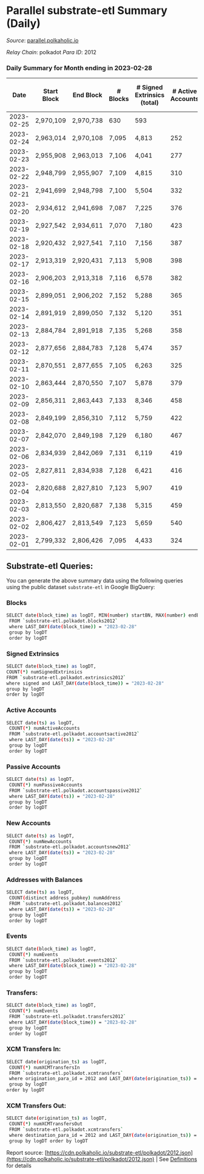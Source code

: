 # Parallel substrate-etl Summary (Daily)

_Source_: [parallel.polkaholic.io](https://parallel.polkaholic.io)

*Relay Chain*: polkadot
*Para ID*: 2012



### Daily Summary for Month ending in 2023-02-28


| Date | Start Block | End Block | # Blocks | # Signed Extrinsics (total) | # Active Accounts | # Passive | # New | # Addresses with Balances | # Events | # Transfers | # XCM Transfers In | # XCM Transfers Out | Issues | 
| ---- | ----------- | --------- | -------- | --------------------------- | ----------------- | --------- | ----- | ------------------------- | -------- | ----------- | ------------------ | ------------------- | ------ |
| 2023-02-25 | 2,970,109 | 2,970,738 | 630 | 593 |  |  |  |  | 4,682 | 90 ($3,522.00) |   |   |  |
| 2023-02-24 | 2,963,014 | 2,970,108 | 7,095 | 4,813 | 252 | 31 | 7 | 47,218 | 43,956 | 1,493 ($83,005.94) |   |   |  |
| 2023-02-23 | 2,955,908 | 2,963,013 | 7,106 | 4,041 | 277 | 26 | 15 | 47,212 | 40,127 | 1,431 ($40,168.98) | 73 ($49,139.98) | 84 ($56,129.25) |  |
| 2023-02-22 | 2,948,799 | 2,955,907 | 7,109 | 4,815 | 310 | 25 | 11 | 47,197 | 44,727 | 1,657 ($65,011.96) | 85 ($138,715.23) | 78 ($244,169.14) |  |
| 2023-02-21 | 2,941,699 | 2,948,798 | 7,100 | 5,504 | 332 | 28 | 7 | 47,186 | 48,331 | 1,668 ($60,768.29) | 84 ($73,311.58) | 87 ($58,128.62) |  |
| 2023-02-20 | 2,934,612 | 2,941,698 | 7,087 | 7,225 | 376 | 28 | 10 | 47,179 | 58,548 | 2,021 ($82,216.69) | 94 ($123,807.85) | 116 ($134,123.26) |  |
| 2023-02-19 | 2,927,542 | 2,934,611 | 7,070 | 7,180 | 423 | 28 | 14 | 47,169 | 58,115 | 1,956 ($64,800.36) | 101 ($166,533.18) | 107 ($102,512.40) |  |
| 2023-02-18 | 2,920,432 | 2,927,541 | 7,110 | 7,156 | 387 | 30 | 10 | 47,156 | 57,923 | 1,861 ($54,550.93) | 104 ($120,412.74) | 124 ($112,754.96) |  |
| 2023-02-17 | 2,913,319 | 2,920,431 | 7,113 | 5,908 | 398 | 31 | 11 | 47,146 | 51,319 | 1,909 ($83,615.20) |   |   |  |
| 2023-02-16 | 2,906,203 | 2,913,318 | 7,116 | 6,578 | 382 | 35 | 17 | 47,136 | 55,326 | 2,161 ($71,311.48) | 133 ($136,950.85) | 118 ($80,841.94) |  |
| 2023-02-15 | 2,899,051 | 2,906,202 | 7,152 | 5,288 | 365 | 27 | 8 | 47,119 | 48,278 | 1,855 ($46,871.65) | 109 ($83,542.22) | 104 ($142,953.02) |  |
| 2023-02-14 | 2,891,919 | 2,899,050 | 7,132 | 5,120 | 351 | 35 | 13 | 47,111 | 47,106 | 1,686 ($46,250.39) | 95 ($494,955.41) | 85 ($242,800.07) |  |
| 2023-02-13 | 2,884,784 | 2,891,918 | 7,135 | 5,268 | 358 | 31 | 11 | 47,098 | 48,710 | 1,956 ($79,751.43) | 117 ($801,086.27) | 115 ($722,920.72) |  |
| 2023-02-12 | 2,877,656 | 2,884,783 | 7,128 | 5,474 | 357 | 30 | 12 | 47,087 | 49,233 | 1,795 ($78,726.22) | 60 ($84,187.43) | 90 ($450,147.73) |  |
| 2023-02-11 | 2,870,551 | 2,877,655 | 7,105 | 6,263 | 325 | 32 | 11 | 47,077 | 52,228 | 1,380 ($23,148.02) | 66 ($64,243.47) | 69 ($93,240.44) |  |
| 2023-02-10 | 2,863,444 | 2,870,550 | 7,107 | 5,878 | 379 | 29 | 10 | 47,066 | 54,142 | 2,782 ($96,368.19) | 89 ($97,575.82) | 112 ($181,349.69) |  |
| 2023-02-09 | 2,856,311 | 2,863,443 | 7,133 | 8,346 | 458 | 36 | 8 | 47,056 | 68,907 | 3,405 ($171,575.28) | 136 ($233,420.48) | 189 ($342,285.62) |  |
| 2023-02-08 | 2,849,199 | 2,856,310 | 7,112 | 5,759 | 422 | 30 | 12 | 47,048 | 53,616 | 2,590 ($77,917.84) | 86 ($104,697.08) | 97 ($149,278.07) |  |
| 2023-02-07 | 2,842,070 | 2,849,198 | 7,129 | 6,180 | 467 | 32 | 12 | 47,036 | 57,456 | 2,492 ($60,522.85) | 95 ($107,141.57) | 131 ($573,966.08) |  |
| 2023-02-06 | 2,834,939 | 2,842,069 | 7,131 | 6,119 | 419 | 32 | 11 | 47,024 | 55,967 | 2,550 ($140,625.79) | 92 ($59,746.51) | 88 ($128,398.59) |  |
| 2023-02-05 | 2,827,811 | 2,834,938 | 7,128 | 6,421 | 416 | 23 | 8 | 47,013 | 57,526 | 2,373 ($104,389.99) | 89 ($121,960.02) | 101 ($632,041.36) |  |
| 2023-02-04 | 2,820,688 | 2,827,810 | 7,123 | 5,907 | 419 | 34 | 18 | 47,005 | 57,486 | 3,608 ($201,013.43) | 121 ($157,648.62) | 83 ($91,640.11) |  |
| 2023-02-03 | 2,813,550 | 2,820,687 | 7,138 | 5,315 | 459 | 29 | 7 | 46,987 | 55,413 | 3,428 ($234,115.86) | 101 ($145,749.74) | 144 ($176,675.29) |  |
| 2023-02-02 | 2,806,427 | 2,813,549 | 7,123 | 5,659 | 540 | 33 | 18 | 46,980 | 58,787 | 2,991 ($214,935.11) | 87 ($254,047.71) | 122 ($247,690.79) |  |
| 2023-02-01 | 2,799,332 | 2,806,426 | 7,095 | 4,433 | 324 | 30 | 12 | 46,962 | 40,633 | 1,682 ($86,093.59) | 84 ($28,080.76) | 70 ($35,174.06) |  |

## Substrate-etl Queries:
You can generate the above summary data using the following queries using the public dataset `substrate-etl` in Google BigQuery:

### Blocks
```bash
SELECT date(block_time) as logDT, MIN(number) startBN, MAX(number) endBN, COUNT(*) numBlocks 
 FROM `substrate-etl.polkadot.blocks2012`  
 where LAST_DAY(date(block_time)) = "2023-02-28" 
 group by logDT 
 order by logDT
```

### Signed Extrinsics
```bash
SELECT date(block_time) as logDT, 
COUNT(*) numSignedExtrinsics 
FROM `substrate-etl.polkadot.extrinsics2012`  
where signed and LAST_DAY(date(block_time)) = "2023-02-28" 
group by logDT 
order by logDT
```

### Active Accounts
```bash
SELECT date(ts) as logDT, 
 COUNT(*) numActiveAccounts 
 FROM `substrate-etl.polkadot.accountsactive2012` 
 where LAST_DAY(date(ts)) = "2023-02-28" 
 group by logDT 
 order by logDT
```

### Passive Accounts
```bash
SELECT date(ts) as logDT, 
 COUNT(*) numPassiveAccounts 
 FROM `substrate-etl.polkadot.accountspassive2012` 
 where LAST_DAY(date(ts)) = "2023-02-28" 
 group by logDT 
 order by logDT
```

### New Accounts
```bash
SELECT date(ts) as logDT, 
 COUNT(*) numNewAccounts 
 FROM `substrate-etl.polkadot.accountsnew2012` 
 where LAST_DAY(date(ts)) = "2023-02-28" 
 group by logDT
 order by logDT
```

### Addresses with Balances
```bash
SELECT date(ts) as logDT,
 COUNT(distinct address_pubkey) numAddress 
 FROM `substrate-etl.polkadot.balances2012` 
 where LAST_DAY(date(ts)) = "2023-02-28" 
 group by logDT 
 order by logDT
```

### Events
```bash
SELECT date(block_time) as logDT, 
 COUNT(*) numEvents 
 FROM `substrate-etl.polkadot.events2012` 
 where LAST_DAY(date(block_time)) = "2023-02-28" 
 group by logDT 
 order by logDT
```

### Transfers:
```bash
SELECT date(block_time) as logDT, 
 COUNT(*) numEvents 
 FROM `substrate-etl.polkadot.transfers2012` 
 where LAST_DAY(date(block_time)) = "2023-02-28" 
 group by logDT 
 order by logDT
```

### XCM Transfers In:
```bash
SELECT date(origination_ts) as logDT, 
 COUNT(*) numXCMTransfersIn 
 FROM `substrate-etl.polkadot.xcmtransfers` 
 where origination_para_id = 2012 and LAST_DAY(date(origination_ts)) = "2023-02-28" 
 group by logDT 
order by logDT
```

### XCM Transfers Out:
```bash
SELECT date(origination_ts) as logDT, 
 COUNT(*) numXCMTransfersOut 
 FROM `substrate-etl.polkadot.xcmtransfers` 
 where destination_para_id = 2012 and LAST_DAY(date(origination_ts)) = "2023-02-28" 
 group by logDT order by logDT
```


Report source: [https://cdn.polkaholic.io/substrate-etl/polkadot/2012.json](https://cdn.polkaholic.io/substrate-etl/polkadot/2012.json) | See [Definitions](/DEFINITIONS.md) for details
